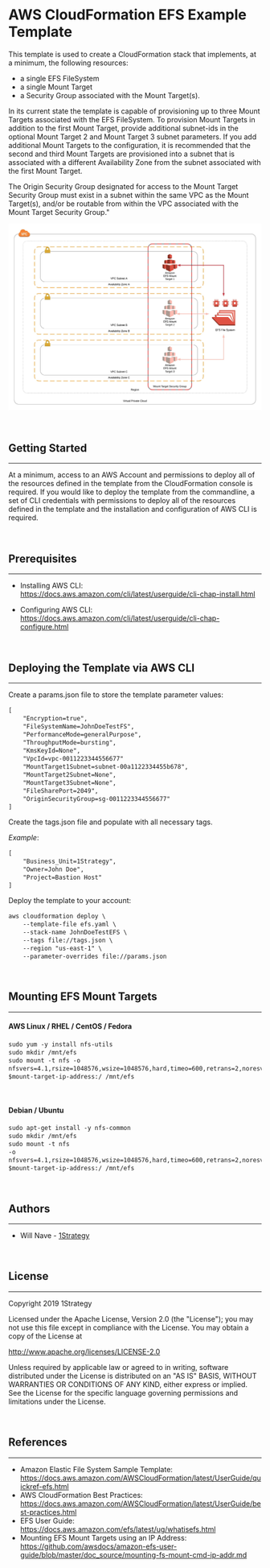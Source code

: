 # AWS CloudFormation EFS Example Template

This template is used to create a CloudFormation stack that implements, at a minimum, the following resources:  
* a single EFS FileSystem
* a single Mount Target
* a Security Group associated with the Mount Target(s).  
  
In its current state the template is capable of provisioning up to three Mount Targets associated with the EFS FileSystem.  To provision Mount Targets in addition to the first Mount Target, provide additional subnet-ids in the optional Mount Target 2 and Mount Target 3 subnet parameters.  If you add additional Mount Targets to the configuration, it is recommended that the second and third Mount Targets are provisioned into a subnet that is associated with a different Availability Zone from the subnet associated with the first Mount Target.
                  
The Origin Security Group designated for access to the Mount Target Security Group must exist in a subnet within the same VPC as the Mount Target(s), and/or be routable from within the VPC associated with the Mount Target Security Group."

![EFS Diagram](diagram.jpeg)

<br />

## Getting Started
---
At a minimum, access to an AWS Account and permissions to deploy all of the resources defined in the template from the CloudFormation console is required.  If you would like to deploy the template from the commandline, a set of CLI credentials with permissions to deploy all of the resources defined in the template and the installation and configuration of AWS CLI is required.

<br />

## Prerequisites
---
* Installing AWS CLI:  https://docs.aws.amazon.com/cli/latest/userguide/cli-chap-install.html

* Configuring AWS CLI: https://docs.aws.amazon.com/cli/latest/userguide/cli-chap-configure.html

<br />

## Deploying the Template via AWS CLI
---
Create a params.json file to store the template parameter values:
```
[
    "Encryption=true",
    "FileSystemName=JohnDoeTestFS",
    "PerformanceMode=generalPurpose",
    "ThroughputMode=bursting",
    "KmsKeyId=None",
    "VpcId=vpc-0011223344556677"
    "MountTarget1Subnet=subnet-00a1122334455b678",
    "MountTarget2Subnet=None",
    "MountTarget3Subnet=None",
    "FileSharePort=2049",
    "OriginSecurityGroup=sg-0011223344556677"
]
```

Create the tags.json file and populate with all necessary tags.

*Example*:
```
[
    "Business_Unit=1Strategy",
    "Owner=John Doe",
    "Project=Bastion Host"
]
```

Deploy the template to your account:

```
aws cloudformation deploy \
    --template-file efs.yaml \
    --stack-name JohnDoeTestEFS \
    --tags file://tags.json \
    --region "us-east-1" \
    --parameter-overrides file://params.json
```

<br />

## Mounting EFS Mount Targets
---
#### AWS Linux / RHEL / CentOS / Fedora
```
sudo yum -y install nfs-utils
sudo mkdir /mnt/efs
sudo mount -t nfs -o nfsvers=4.1,rsize=1048576,wsize=1048576,hard,timeo=600,retrans=2,noresvport $mount-target-ip-address:/ /mnt/efs
```
<br />

#### Debian / Ubuntu
```
sudo apt-get install -y nfs-common
sudo mkdir /mnt/efs
sudo mount -t nfs
-o nfsvers=4.1,rsize=1048576,wsize=1048576,hard,timeo=600,retrans=2,noresvport $mount-target-ip-address:/ /mnt/efs
```

<br />

## Authors
---
* Will Nave - [1Strategy](https://www.1strategy.com/)

<br />

## License
---
Copyright 2019 1Strategy

Licensed under the Apache License, Version 2.0 (the "License");
you may not use this file except in compliance with the License.
You may obtain a copy of the License at

http://www.apache.org/licenses/LICENSE-2.0

Unless required by applicable law or agreed to in writing, software
distributed under the License is distributed on an "AS IS" BASIS,
WITHOUT WARRANTIES OR CONDITIONS OF ANY KIND, either express or implied.
See the License for the specific language governing permissions and
limitations under the License.

<br />

## References
---
* Amazon Elastic File System Sample Template:  https://docs.aws.amazon.com/AWSCloudFormation/latest/UserGuide/quickref-efs.html
* AWS CloudFormation Best Practices: https://docs.aws.amazon.com/AWSCloudFormation/latest/UserGuide/best-practices.html
* EFS User Guide: https://docs.aws.amazon.com/efs/latest/ug/whatisefs.html
* Mounting EFS Mount Targets using an IP Address: https://github.com/awsdocs/amazon-efs-user-guide/blob/master/doc_source/mounting-fs-mount-cmd-ip-addr.md
